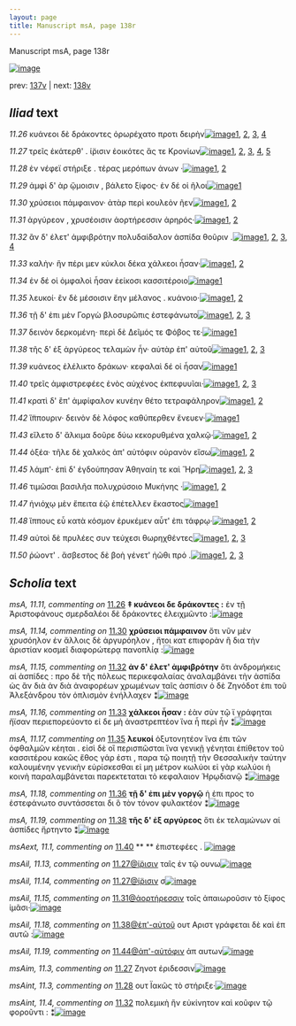 ```yaml
---
layout: page
title: Manuscript msA, page 138r
---
```


Manuscript msA, page 138r

[![image](http://www.homermultitext.org/iipsrv?OBJ=IIP,1.0&FIF=/project/homer/pyramidal/deepzoom/hmt/vaimg/2017a/VA138RN_0310.tif&WID=100&CVT=JPEG)](http://www.homermultitext.org/ict2/?urn=urn:cite2:hmt:vaimg.2017a:VA138RN_0310)

prev:  [137v](../137v/) | next:  [138v](../138v/)

## *Iliad* text

*11.26* <a id="11.26"/> κυάνεοι δὲ δράκοντες ὀρωρέχατο προτι δειρὴν[![image](http://www.homermultitext.org/iipsrv?OBJ=IIP,1.0&FIF=/project/homer/pyramidal/deepzoom/hmt/vaimg/2017a/VA138RN_0310.tif&RGN=0.169,0.2177,0.416,0.024&WID=1000&CVT=JPEG)](http://www.homermultitext.org/ict2/?urn=urn:cite2:hmt:vaimg.2017a:VA138RN_0310@0.169,0.2177,0.416,0.024)[1](#msAil_11.12), [2](#msA_11.11), [3](#msA_11.12), [4](#msA_11.164)

*11.27* <a id="11.27"/> τρεῖς ἑκάτερθ' . ί̈ρισιν ἐοικότες ἅς τε Κρονίων[![image](http://www.homermultitext.org/iipsrv?OBJ=IIP,1.0&FIF=/project/homer/pyramidal/deepzoom/hmt/vaimg/2017a/VA138RN_0310.tif&RGN=0.168,0.2387,0.403,0.0225&WID=1000&CVT=JPEG)](http://www.homermultitext.org/ict2/?urn=urn:cite2:hmt:vaimg.2017a:VA138RN_0310@0.168,0.2387,0.403,0.0225)[1](#msAim_11.3), [2](#msAil_11.14), [3](#msAil_11.13), [4](#msA_11.13), [5](#msA_11.164)

*11.28* <a id="11.28"/> ἐν νέφεϊ στήριξε . τέρας μερόπων ἀνων ·[![image](http://www.homermultitext.org/iipsrv?OBJ=IIP,1.0&FIF=/project/homer/pyramidal/deepzoom/hmt/vaimg/2017a/VA138RN_0310.tif&RGN=0.173,0.2583,0.355,0.024&WID=1000&CVT=JPEG)](http://www.homermultitext.org/ict2/?urn=urn:cite2:hmt:vaimg.2017a:VA138RN_0310@0.173,0.2583,0.355,0.024)[1](#msAint_11.3), [2](#msA_11.164)

*11.29* <a id="11.29"/> ἀμφὶ δ' ὰρ ᾤμοισιν , βάλετο ξίφος· ἐν δέ οἱ ῆλοι[![image](http://www.homermultitext.org/iipsrv?OBJ=IIP,1.0&FIF=/project/homer/pyramidal/deepzoom/hmt/vaimg/2017a/VA138RN_0310.tif&RGN=0.17,0.2763,0.39,0.0248&WID=1000&CVT=JPEG)](http://www.homermultitext.org/ict2/?urn=urn:cite2:hmt:vaimg.2017a:VA138RN_0310@0.17,0.2763,0.39,0.0248)[1](#msA_11.164)

*11.30* <a id="11.30"/> χρύσειοι πάμφαινον· ἀτὰρ περὶ κουλεὸν ῆεν[![image](http://www.homermultitext.org/iipsrv?OBJ=IIP,1.0&FIF=/project/homer/pyramidal/deepzoom/hmt/vaimg/2017a/VA138RN_0310.tif&RGN=0.168,0.2973,0.394,0.0225&WID=1000&CVT=JPEG)](http://www.homermultitext.org/ict2/?urn=urn:cite2:hmt:vaimg.2017a:VA138RN_0310@0.168,0.2973,0.394,0.0225)[1](#msA_11.14), [2](#msA_11.164)

*11.31* <a id="11.31"/> ἀργύρεον , χρυσέοισιν ἀορτήρεσσιν ἀρηρός·[![image](http://www.homermultitext.org/iipsrv?OBJ=IIP,1.0&FIF=/project/homer/pyramidal/deepzoom/hmt/vaimg/2017a/VA138RN_0310.tif&RGN=0.17,0.3176,0.38,0.0188&WID=1000&CVT=JPEG)](http://www.homermultitext.org/ict2/?urn=urn:cite2:hmt:vaimg.2017a:VA138RN_0310@0.17,0.3176,0.38,0.0188)[1](#msAil_11.15), [2](#msA_11.164)

*11.32* <a id="11.32"/> ἂν δ' έλετ' ἀμφιβρότην πολυδαίδαλον ἀσπίδα θοῦριν .[![image](http://www.homermultitext.org/iipsrv?OBJ=IIP,1.0&FIF=/project/homer/pyramidal/deepzoom/hmt/vaimg/2017a/VA138RN_0310.tif&RGN=0.17,0.3311,0.429,0.0263&WID=1000&CVT=JPEG)](http://www.homermultitext.org/ict2/?urn=urn:cite2:hmt:vaimg.2017a:VA138RN_0310@0.17,0.3311,0.429,0.0263)[1](#msAint_11.4), [2](#msAil_11.16), [3](#msA_11.15), [4](#msA_11.164)

*11.33* <a id="11.33"/> καλὴν· ἣν πέρι μεν κύκλοι δέκα χάλκεοι ἦσαν·[![image](http://www.homermultitext.org/iipsrv?OBJ=IIP,1.0&FIF=/project/homer/pyramidal/deepzoom/hmt/vaimg/2017a/VA138RN_0310.tif&RGN=0.172,0.3536,0.408,0.0248&WID=1000&CVT=JPEG)](http://www.homermultitext.org/ict2/?urn=urn:cite2:hmt:vaimg.2017a:VA138RN_0310@0.172,0.3536,0.408,0.0248)[1](#msA_11.16), [2](#msA_11.164)

*11.34* <a id="11.34"/> ἐν δέ οἱ ὀμφαλοὶ ἦσαν ἐείκοσι κασσιτέροιο[![image](http://www.homermultitext.org/iipsrv?OBJ=IIP,1.0&FIF=/project/homer/pyramidal/deepzoom/hmt/vaimg/2017a/VA138RN_0310.tif&RGN=0.168,0.3694,0.386,0.0278&WID=1000&CVT=JPEG)](http://www.homermultitext.org/ict2/?urn=urn:cite2:hmt:vaimg.2017a:VA138RN_0310@0.168,0.3694,0.386,0.0278)[1](#msA_11.164)

*11.35* <a id="11.35"/> λευκοί· ἒν δὲ μέσοισιν ἔην μέλανος . κυάνοιο·[![image](http://www.homermultitext.org/iipsrv?OBJ=IIP,1.0&FIF=/project/homer/pyramidal/deepzoom/hmt/vaimg/2017a/VA138RN_0310.tif&RGN=0.151,0.3919,0.43,0.0263&WID=1000&CVT=JPEG)](http://www.homermultitext.org/ict2/?urn=urn:cite2:hmt:vaimg.2017a:VA138RN_0310@0.151,0.3919,0.43,0.0263)[1](#msA_11.17), [2](#msA_11.164)

*11.36* <a id="11.36"/> τῇ δ' ἐπι μὲν Γοργὼ βλοσυρῶπις ἐστεφάνωτο[![image](http://www.homermultitext.org/iipsrv?OBJ=IIP,1.0&FIF=/project/homer/pyramidal/deepzoom/hmt/vaimg/2017a/VA138RN_0310.tif&RGN=0.155,0.4122,0.42,0.0255&WID=1000&CVT=JPEG)](http://www.homermultitext.org/ict2/?urn=urn:cite2:hmt:vaimg.2017a:VA138RN_0310@0.155,0.4122,0.42,0.0255)[1](#msAil_11.17), [2](#msA_11.18), [3](#msA_11.164)

*11.37* <a id="11.37"/> δεινὸν δερκομένη· περὶ δὲ Δεῖμός τε Φόβος τε·[![image](http://www.homermultitext.org/iipsrv?OBJ=IIP,1.0&FIF=/project/homer/pyramidal/deepzoom/hmt/vaimg/2017a/VA138RN_0310.tif&RGN=0.156,0.4287,0.415,0.0293&WID=1000&CVT=JPEG)](http://www.homermultitext.org/ict2/?urn=urn:cite2:hmt:vaimg.2017a:VA138RN_0310@0.156,0.4287,0.415,0.0293)[1](#msA_11.164)

*11.38* <a id="11.38"/> τῆς δ' ἐξ ἀργύρεος τελαμὼν ἦν· αὐτὰρ ἐπ' αὐτοῦ[![image](http://www.homermultitext.org/iipsrv?OBJ=IIP,1.0&FIF=/project/homer/pyramidal/deepzoom/hmt/vaimg/2017a/VA138RN_0310.tif&RGN=0.16,0.4497,0.426,0.024&WID=1000&CVT=JPEG)](http://www.homermultitext.org/ict2/?urn=urn:cite2:hmt:vaimg.2017a:VA138RN_0310@0.16,0.4497,0.426,0.024)[1](#msAint_11.5), [2](#msA_11.19), [3](#msA_11.164)

*11.39* <a id="11.39"/> κυάνεος ἐλέλικτο δράκων· κεφαλαὶ δέ οἱ ἦσαν[![image](http://www.homermultitext.org/iipsrv?OBJ=IIP,1.0&FIF=/project/homer/pyramidal/deepzoom/hmt/vaimg/2017a/VA138RN_0310.tif&RGN=0.166,0.4692,0.431,0.0255&WID=1000&CVT=JPEG)](http://www.homermultitext.org/ict2/?urn=urn:cite2:hmt:vaimg.2017a:VA138RN_0310@0.166,0.4692,0.431,0.0255)[1](#msA_11.164)

*11.40* <a id="11.40"/> τρεῖς ἀμφιστρεφέες ἑνὸς αὐχένος ἐκπεφυυῖαι·[![image](http://www.homermultitext.org/iipsrv?OBJ=IIP,1.0&FIF=/project/homer/pyramidal/deepzoom/hmt/vaimg/2017a/VA138RN_0310.tif&RGN=0.155,0.4872,0.446,0.0255&WID=1000&CVT=JPEG)](http://www.homermultitext.org/ict2/?urn=urn:cite2:hmt:vaimg.2017a:VA138RN_0310@0.155,0.4872,0.446,0.0255)[1](#msAext_11.1), [2](#msA_11.164), [3](#msA_11.20)

*11.41* <a id="11.41"/> κρατὶ δ' ἒπ' ἀμφίφαλον κυνέην θέτο τετραφάληρον[![image](http://www.homermultitext.org/iipsrv?OBJ=IIP,1.0&FIF=/project/homer/pyramidal/deepzoom/hmt/vaimg/2017a/VA138RN_0310.tif&RGN=0.164,0.5053,0.448,0.0263&WID=1000&CVT=JPEG)](http://www.homermultitext.org/ict2/?urn=urn:cite2:hmt:vaimg.2017a:VA138RN_0310@0.164,0.5053,0.448,0.0263)[1](#msA_11.21), [2](#msA_11.164)

*11.42* <a id="11.42"/> ἵ̈ππουριν· δεινὸν δὲ λόφος καθύπερθεν ἔνευεν·[![image](http://www.homermultitext.org/iipsrv?OBJ=IIP,1.0&FIF=/project/homer/pyramidal/deepzoom/hmt/vaimg/2017a/VA138RN_0310.tif&RGN=0.161,0.5248,0.423,0.0255&WID=1000&CVT=JPEG)](http://www.homermultitext.org/ict2/?urn=urn:cite2:hmt:vaimg.2017a:VA138RN_0310@0.161,0.5248,0.423,0.0255)[1](#msA_11.164)

*11.43* <a id="11.43"/> εἵλετο δ' ἄλκιμα δοῦρε δύω κεκορυθμένα χαλκῷ·[![image](http://www.homermultitext.org/iipsrv?OBJ=IIP,1.0&FIF=/project/homer/pyramidal/deepzoom/hmt/vaimg/2017a/VA138RN_0310.tif&RGN=0.168,0.542,0.453,0.0255&WID=1000&CVT=JPEG)](http://www.homermultitext.org/ict2/?urn=urn:cite2:hmt:vaimg.2017a:VA138RN_0310@0.168,0.542,0.453,0.0255)[1](#msA_11.22), [2](#msA_11.164)

*11.44* <a id="11.44"/> ὀξέα· τῆλε δὲ χαλκὸς ἀπ' αὐτόφιν οὐρανὸν εἴσω[![image](http://www.homermultitext.org/iipsrv?OBJ=IIP,1.0&FIF=/project/homer/pyramidal/deepzoom/hmt/vaimg/2017a/VA138RN_0310.tif&RGN=0.163,0.5638,0.453,0.0233&WID=1000&CVT=JPEG)](http://www.homermultitext.org/ict2/?urn=urn:cite2:hmt:vaimg.2017a:VA138RN_0310@0.163,0.5638,0.453,0.0233)[1](#msA_11.23), [2](#msA_11.164)

*11.45* <a id="11.45"/> λάμπ'· ἐπὶ δ' ἐγδούπησαν Ἀθηναίη τε καὶ Ἥρη[![image](http://www.homermultitext.org/iipsrv?OBJ=IIP,1.0&FIF=/project/homer/pyramidal/deepzoom/hmt/vaimg/2017a/VA138RN_0310.tif&RGN=0.156,0.5788,0.433,0.0248&WID=1000&CVT=JPEG)](http://www.homermultitext.org/ict2/?urn=urn:cite2:hmt:vaimg.2017a:VA138RN_0310@0.156,0.5788,0.433,0.0248)[1](#msAil_11.20), [2](#msA_11.24), [3](#msA_11.164)

*11.46* <a id="11.46"/> τιμῶσαι βασιλῆα πολυχρύσοιο Μυκήνης ·[![image](http://www.homermultitext.org/iipsrv?OBJ=IIP,1.0&FIF=/project/homer/pyramidal/deepzoom/hmt/vaimg/2017a/VA138RN_0310.tif&RGN=0.164,0.5991,0.406,0.024&WID=1000&CVT=JPEG)](http://www.homermultitext.org/ict2/?urn=urn:cite2:hmt:vaimg.2017a:VA138RN_0310@0.164,0.5991,0.406,0.024)[1](#msA_11.25), [2](#msA_11.164)

*11.47* <a id="11.47"/> ἡνιόχῳ μὲν ἔπειτα ἑῷ ἐπέτελλεν ἕκαστος[![image](http://www.homermultitext.org/iipsrv?OBJ=IIP,1.0&FIF=/project/homer/pyramidal/deepzoom/hmt/vaimg/2017a/VA138RN_0310.tif&RGN=0.161,0.6164,0.409,0.0248&WID=1000&CVT=JPEG)](http://www.homermultitext.org/ict2/?urn=urn:cite2:hmt:vaimg.2017a:VA138RN_0310@0.161,0.6164,0.409,0.0248)[1](#msA_11.164)

*11.48* <a id="11.48"/> ἵππους εὖ κατὰ κόσμον ἐρυκέμεν αὖτ' ἐπι τάφρῳ·[![image](http://www.homermultitext.org/iipsrv?OBJ=IIP,1.0&FIF=/project/homer/pyramidal/deepzoom/hmt/vaimg/2017a/VA138RN_0310.tif&RGN=0.161,0.6359,0.456,0.0263&WID=1000&CVT=JPEG)](http://www.homermultitext.org/ict2/?urn=urn:cite2:hmt:vaimg.2017a:VA138RN_0310@0.161,0.6359,0.456,0.0263)[1](#msAext_11.2), [2](#msA_11.164)

*11.49* <a id="11.49"/> αὐτοὶ δὲ πρυλέες συν τεύχεσι θωρηχθέντες[![image](http://www.homermultitext.org/iipsrv?OBJ=IIP,1.0&FIF=/project/homer/pyramidal/deepzoom/hmt/vaimg/2017a/VA138RN_0310.tif&RGN=0.164,0.6562,0.4,0.0225&WID=1000&CVT=JPEG)](http://www.homermultitext.org/ict2/?urn=urn:cite2:hmt:vaimg.2017a:VA138RN_0310@0.164,0.6562,0.4,0.0225)[1](#msAil_11.21), [2](#msA_11.26), [3](#msA_11.164)

*11.50* <a id="11.50"/> ῥώοντ' . ἄσβεστος δὲ βοὴ γένετ' ἠῶθι πρό .[![image](http://www.homermultitext.org/iipsrv?OBJ=IIP,1.0&FIF=/project/homer/pyramidal/deepzoom/hmt/vaimg/2017a/VA138RN_0310.tif&RGN=0.164,0.6727,0.394,0.0285&WID=1000&CVT=JPEG)](http://www.homermultitext.org/ict2/?urn=urn:cite2:hmt:vaimg.2017a:VA138RN_0310@0.164,0.6727,0.394,0.0285)[1](#msAil_11.22), [2](#msAil_11.23), [3](#msA_11.164)

## *Scholia* text

*msA, 11.11, commenting on* [11.26](#11.26)  <a id="msA_11.11"/> **‡ κυάνεοι δε δράκοντες :** ἐν τῇ Ἀριστοφάνους σμερδαλέοι δὲ δράκοντες ἐλειχμῶντο :[![image](http://www.homermultitext.org/iipsrv?OBJ=IIP,1.0&FIF=/project/homer/pyramidal/deepzoom/hmt/vaimg/2017a/VA138RN_0310.tif&RGN=0.161,0.1104,0.532,0.0195&WID=1000&CVT=JPEG)](http://www.homermultitext.org/ict2/?urn=urn:cite2:hmt:vaimg.2017a:VA138RN_0310@0.161,0.1104,0.532,0.0195)

*msA, 11.14, commenting on* [11.30](#11.30)  <a id="msA_11.14"/> **χρύσειοι πάμφαινον** ὅτι νῦν μὲν χρυσόηλον ἐν ἄλλοις δὲ ἀργυρόηλον , ἤτοι κατ επιφορὰν ἢ δια τὴν ἀριστίαν κοσμεῖ διαφορώτερᾳ πανοπλίᾳ :[![image](http://www.homermultitext.org/iipsrv?OBJ=IIP,1.0&FIF=/project/homer/pyramidal/deepzoom/hmt/vaimg/2017a/VA138RN_0310.tif&RGN=0.164,0.1614,0.657,0.0218&WID=1000&CVT=JPEG)](http://www.homermultitext.org/ict2/?urn=urn:cite2:hmt:vaimg.2017a:VA138RN_0310@0.164,0.1614,0.657,0.0218)

*msA, 11.15, commenting on* [11.32](#11.32)  <a id="msA_11.15"/> **ἀν δ' έλετ' ἀμφιβρότην** ὅτι ἀνδρομήκεις αἱ ἀσπίδες : προ δὲ τῆς πόλεως περικεφαλαίας ἀναλαμβάνει τὴν ἀσπίδα ὡς ἂν διὰ ἀν διὰ ἀναφορέων χρωμένων ταῖς ἀσπίσιν ὁ δὲ Ζηνόδοτ ἐπι τοῦ Ἀλεξάνδρου τὸν ὁπλισμὸν ἐνήλλαχεν ⁑[![image](http://www.homermultitext.org/iipsrv?OBJ=IIP,1.0&FIF=/project/homer/pyramidal/deepzoom/hmt/vaimg/2017a/VA138RN_0310.tif&RGN=0.172,0.1712,0.644,0.0353&WID=1000&CVT=JPEG)](http://www.homermultitext.org/ict2/?urn=urn:cite2:hmt:vaimg.2017a:VA138RN_0310@0.172,0.1712,0.644,0.0353)

*msA, 11.16, commenting on* [11.33](#11.33)  <a id="msA_11.16"/> **χάλκεοι ἦσαν :** ἐὰν σὺν τῷ ϊ γράφηται ἤϊσαν περιεπορεύοντο εἰ δε μὴ ἀναστρεπτέον ἵνα ἦ περὶ ἦν ⁑[![image](http://www.homermultitext.org/iipsrv?OBJ=IIP,1.0&FIF=/project/homer/pyramidal/deepzoom/hmt/vaimg/2017a/VA138RN_0310.tif&RGN=0.266,0.1952,0.552,0.0188&WID=1000&CVT=JPEG)](http://www.homermultitext.org/ict2/?urn=urn:cite2:hmt:vaimg.2017a:VA138RN_0310@0.266,0.1952,0.552,0.0188)

*msA, 11.17, commenting on* [11.35](#11.35)  <a id="msA_11.17"/> **λευκοί** ὀξυτονητέον ἵνα ἐπι τῶν ὀφθαλμῶν κέηται . εἰσὶ δὲ οἲ περισπῶσται ἵνα γενικῇ γένηται ἐπίθετον τοῦ κασσιτέρου κακῶς ἔθος γάρ ἐστι , παρα τῷ ποιητῇ τὴν Θεσσαλικὴν ταύτην καλουμένην γενικὴν εὑρίσκεσθαι εἰ μη μέτρον κωλύοι εἰ γὰρ κωλύοι ἡ κοινὴ παραλαμβάνεται παρεκτεταται τὸ κεφαλαιον Ἡρῳδιανῷ ⁑[![image](http://www.homermultitext.org/iipsrv?OBJ=IIP,1.0&FIF=/project/homer/pyramidal/deepzoom/hmt/vaimg/2017a/VA138RN_0310.tif&RGN=0.585,0.2087,0.23,0.0931&WID=1000&CVT=JPEG)](http://www.homermultitext.org/ict2/?urn=urn:cite2:hmt:vaimg.2017a:VA138RN_0310@0.585,0.2087,0.23,0.0931)

*msA, 11.18, commenting on* [11.36](#11.36)  <a id="msA_11.18"/> **τῇ δ' ἐπι μὲν γοργῷ** ἡ ἐπι προς το ἐστεφάνωτο συντάσσεται δι ὃ τὸν τόνον φυλακτέον ⁑[![image](http://www.homermultitext.org/iipsrv?OBJ=IIP,1.0&FIF=/project/homer/pyramidal/deepzoom/hmt/vaimg/2017a/VA138RN_0310.tif&RGN=0.583,0.3003,0.231,0.0338&WID=1000&CVT=JPEG)](http://www.homermultitext.org/ict2/?urn=urn:cite2:hmt:vaimg.2017a:VA138RN_0310@0.583,0.3003,0.231,0.0338)

*msA, 11.19, commenting on* [11.38](#11.38)  <a id="msA_11.19"/> **τῆς δ' ἐξ αργύρεος** ὅτι ἐκ τελαμώνων αἱ ἀσπίδες ἤρτηντο ⁑[![image](http://www.homermultitext.org/iipsrv?OBJ=IIP,1.0&FIF=/project/homer/pyramidal/deepzoom/hmt/vaimg/2017a/VA138RN_0310.tif&RGN=0.602,0.3258,0.205,0.0233&WID=1000&CVT=JPEG)](http://www.homermultitext.org/ict2/?urn=urn:cite2:hmt:vaimg.2017a:VA138RN_0310@0.602,0.3258,0.205,0.0233)

*msAext, 11.1, commenting on* [11.40](#11.40)  <a id="msAext_11.1"/> **					 				** 					 ἐπιστεφέες . 				[![image](http://www.homermultitext.org/iipsrv?OBJ=IIP,1.0&FIF=/project/homer/pyramidal/deepzoom/hmt/vaimg/2017a/VA138RN_0310.tif&RGN=0.8156,0.4895,0.0621,0.0195&WID=1000&CVT=JPEG)](http://www.homermultitext.org/ict2/?urn=urn:cite2:hmt:vaimg.2017a:VA138RN_0310@0.8156,0.4895,0.0621,0.0195)

*msAil, 11.13, commenting on* [11.27@ί̈ρισιν](#11.27@ί̈ρισιν)  <a id="msAil_11.13"/> ταῖς ἐν τῷ ουνω[![image](http://www.homermultitext.org/iipsrv?OBJ=IIP,1.0&FIF=/project/homer/pyramidal/deepzoom/hmt/vaimg/2017a/VA138RN_0310.tif&RGN=0.348,0.2341,0.071,0.0143&WID=1000&CVT=JPEG)](http://www.homermultitext.org/ict2/?urn=urn:cite2:hmt:vaimg.2017a:VA138RN_0310@0.348,0.2341,0.071,0.0143)

*msAil, 11.14, commenting on* [11.27@ί̈ρισιν](#11.27@ί̈ρισιν)  <a id="msAil_11.14"/> σ[![image](http://www.homermultitext.org/iipsrv?OBJ=IIP,1.0&FIF=/project/homer/pyramidal/deepzoom/hmt/vaimg/2017a/VA138RN_0310.tif&RGN=0.357,0.2446,0.01,0.0045&WID=1000&CVT=JPEG)](http://www.homermultitext.org/ict2/?urn=urn:cite2:hmt:vaimg.2017a:VA138RN_0310@0.357,0.2446,0.01,0.0045)

*msAil, 11.15, commenting on* [11.31@ἀορτήρεσσιν](#11.31@ἀορτήρεσσιν)  <a id="msAil_11.15"/> τοῖς ἀπαιωροῦσιν τὸ ξίφος ἱμᾶσι·[![image](http://www.homermultitext.org/iipsrv?OBJ=IIP,1.0&FIF=/project/homer/pyramidal/deepzoom/hmt/vaimg/2017a/VA138RN_0310.tif&RGN=0.391,0.3136,0.124,0.0113&WID=1000&CVT=JPEG)](http://www.homermultitext.org/ict2/?urn=urn:cite2:hmt:vaimg.2017a:VA138RN_0310@0.391,0.3136,0.124,0.0113)

*msAil, 11.18, commenting on* [11.38@ἐπ'-αὐτοῦ](#11.38@ἐπ'-αὐτοῦ)  <a id="msAil_11.18"/> ουτ Αριστ γράφεται δὲ καὶ ἐπ αυτῶ :[![image](http://www.homermultitext.org/iipsrv?OBJ=IIP,1.0&FIF=/project/homer/pyramidal/deepzoom/hmt/vaimg/2017a/VA138RN_0310.tif&RGN=0.462,0.4486,0.115,0.0113&WID=1000&CVT=JPEG)](http://www.homermultitext.org/ict2/?urn=urn:cite2:hmt:vaimg.2017a:VA138RN_0310@0.462,0.4486,0.115,0.0113)

*msAil, 11.19, commenting on* [11.44@ἀπ'-αὐτόφιν](#11.44@ἀπ'-αὐτόφιν)  <a id="msAil_11.19"/> ἀπ αυτων[![image](http://www.homermultitext.org/iipsrv?OBJ=IIP,1.0&FIF=/project/homer/pyramidal/deepzoom/hmt/vaimg/2017a/VA138RN_0310.tif&RGN=0.436,0.5641,0.055,0.009&WID=1000&CVT=JPEG)](http://www.homermultitext.org/ict2/?urn=urn:cite2:hmt:vaimg.2017a:VA138RN_0310@0.436,0.5641,0.055,0.009)

*msAim, 11.3, commenting on* [11.27](#11.27)  <a id="msAim_11.3"/> Ζηνοτ ἐριδεσσιν[![image](http://www.homermultitext.org/iipsrv?OBJ=IIP,1.0&FIF=/project/homer/pyramidal/deepzoom/hmt/vaimg/2017a/VA138RN_0310.tif&RGN=0.5661,0.2406,0.0301,0.0195&WID=1000&CVT=JPEG)](http://www.homermultitext.org/ict2/?urn=urn:cite2:hmt:vaimg.2017a:VA138RN_0310@0.5661,0.2406,0.0301,0.0195)

*msAint, 11.3, commenting on* [11.28](#11.28)  <a id="msAint_11.3"/> ουτ Ϊακῶς τὸ στήριξε·[![image](http://www.homermultitext.org/iipsrv?OBJ=IIP,1.0&FIF=/project/homer/pyramidal/deepzoom/hmt/vaimg/2017a/VA138RN_0310.tif&RGN=0.1052,0.2602,0.0711,0.0218&WID=1000&CVT=JPEG)](http://www.homermultitext.org/ict2/?urn=urn:cite2:hmt:vaimg.2017a:VA138RN_0310@0.1052,0.2602,0.0711,0.0218)

*msAint, 11.4, commenting on* [11.32](#11.32)  <a id="msAint_11.4"/> πολεμικὴ ἣν εὐκίνητον καὶ κοῦφιν τῷ φοροῦντι : ⁑[![image](http://www.homermultitext.org/iipsrv?OBJ=IIP,1.0&FIF=/project/homer/pyramidal/deepzoom/hmt/vaimg/2017a/VA138RN_0310.tif&RGN=0.0902,0.3286,0.0691,0.0556&WID=1000&CVT=JPEG)](http://www.homermultitext.org/ict2/?urn=urn:cite2:hmt:vaimg.2017a:VA138RN_0310@0.0902,0.3286,0.0691,0.0556)